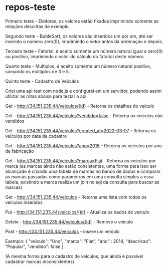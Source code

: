 # repos-teste

Primeiro teste - Eleitores, os valores estão fixados imprimindo somente as relações descritas de exemplo.

Segundo teste - BubleSort, os valores são inseridos um por um, até ser inserido o número zero(0), imprimindo o vetor antes da ordenação e depois.

Terceiro teste - Fatorial, é aceito somente um número natural igual a zero(0) ou positivo, imprimindo o valor do cálculo do fatorial deste número.

Quarto teste - Multiplos, é aceito somente um número natural positivo, somando os múltiplos de 3 e 5.

Quinto teste - Cadastro de Veículos


Criei uma api rest com node.js e configurei em um servidor, podendo assim utilizar as rotas abaixo para testar a api


Get - http://34.151.235.44/veiculos/{id} - Retorna os detalhes do veículo

Get - http://34.151.235.44/veiculos?vendido=false - Retorna os veículos não vendidos

Get - http://34.151.235.44/veiculos?created_at=2022-03-07 - Retorna os veículos por data de cadastro

Get - http://34.151.235.44/veiculos?ano=2016 - Retorna os veículos por ano de fabricação

Get - http://34.151.235.44/veiculos?marca=Fiat - Retorna os veículos por marca
(as marcas ainda não estão consistentes, uma forma para isso ser alcançado é criando uma tabela de marcas no banco de dados e comparar as marcas passadas como parametros em uma consulta simples a essa tabela, existindo a marca realiza um join no sql da consulta para buscar as marcas)


Get - http://34.151.235.44/veiculos - Retorna uma lista com todos os veículos inseridos

Put - http://34.151.235.44/veiculos/{id} - Atualiza os dados do veículo

Delete - http://34.151.235.44/veiculos/{id} - Remove o veículo 

Post - http://34.151.235.44/veiculos - insere um veículo

Exemplo:
{
	"veiculo": "Uno",
	"marca": "Fiat",
	"ano" : 2014,
	"descricao": "Popular",
	"vendido": false
}

(A mesma forma para o cadastro de veículos, que ainda é possível cadastrar marcas inconsistentes)
